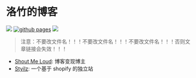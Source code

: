 # 洛竹的博客

[![](https://img.shields.io/website-up-down-green-red/https/youngjuing.js.org.svg)](https://youngjuning.js.org)
[![github pages](https://github.com/youngjuning/youngjuning.github.io/actions/workflows/gh-pages.yml/badge.svg)](https://github.com/youngjuning/youngjuning.github.io/actions/workflows/gh-pages.yml)
[![](https://img.shields.io/badge/Made%20with-Markdown-1f425f.svg)](https://guides.github.com/features/mastering-markdown/)

> 注意：不要改文件名！！！不要改文件名！！！不要改文件名！！！否则文章链接会失效！！！

- [Shout Me Loud](https://www.shoutmeloud.com/): 博客变现博主
- [Styilz](https://84a247.myshopify.com/collections/all): 一个基于 shopify 的独立站
